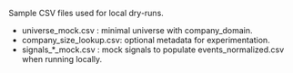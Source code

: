 Sample CSV files used for local dry-runs.
- universe_mock.csv      : minimal universe with company_domain.
- company_size_lookup.csv: optional metadata for experimentation.
- signals_*_mock.csv     : mock signals to populate events_normalized.csv when running locally.
